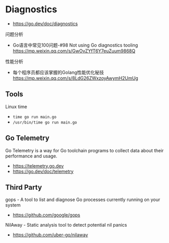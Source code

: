 # Diagnostics
- https://go.dev/doc/diagnostics

问题分析
- Go语言中常见100问题-#98 Not using Go diagnostics tooling https://mp.weixin.qq.com/s/GwOvZYfT6Y7euZuum9868Q

性能分析
- 每个程序员都应该掌握的Golang性能优化秘技 https://mp.weixin.qq.com/s/8LdG26ZWxzoyAwymH2UmUg


## Tools
Linux time
- `time go run main.go`
- `/usr/bin/time go run main.go`


## Go Telemetry
Go Telemetry is a way for Go toolchain programs to collect data about their performance and usage.
- https://telemetry.go.dev
- https://go.dev/doc/telemetry


## Third Party
gops - A tool to list and diagnose Go processes currently running on your system
- https://github.com/google/gops

NilAway - Static analysis tool to detect potential nil panics
- https://github.com/uber-go/nilaway

